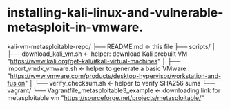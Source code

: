 # installing-kali-linux-and-vulnerable-metasploit-in-vmware.
kali-vm-metasploitable-repo/
├── README.md               <- this file
├── scripts/
│   ├── download_kali_vm.sh <- helper: download Kali prebuilt VM "https://www.kali.org/get-kali/#kali-virtual-machines"
│   ├── import_vmdk_vmware.sh <- helper to generate a basic VMware . "https://www.vmware.com/products/desktop-hypervisor/workstation-and-fusion"
│   └── verify_checksum.sh  <- helper to verify SHA256 sums 
└── vagrant/
    └── Vagrantfile_metasploitable3_example <- downloading link for metasploitable vm "https://sourceforge.net/projects/metasploitable/"
